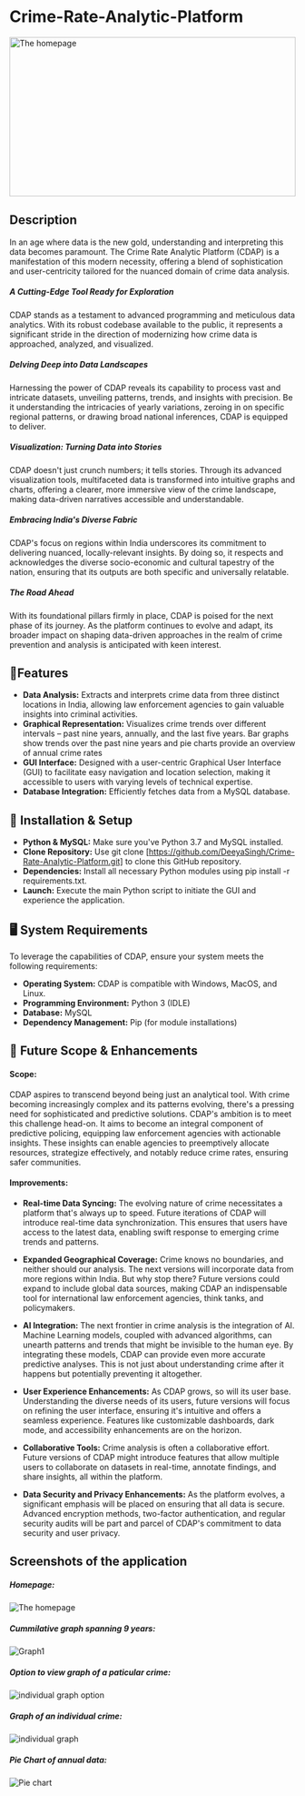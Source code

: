 # Crime-Rate-Analytic-Platform
<img src="https://github.com/DeeyaSingh/Crime-Rate-Analytic-Platform/blob/main/Screenshots/hero-img.png" alt="The homepage" height="280" width="100%">

## Description
In an age where data is the new gold, understanding and interpreting this data becomes paramount. The Crime Rate Analytic Platform (CDAP) is a manifestation of this modern necessity, offering a blend of sophistication and user-centricity tailored for the nuanced domain of crime data analysis.

##### A Cutting-Edge Tool Ready for Exploration
CDAP stands as a testament to advanced programming and meticulous data analytics. With its robust codebase available to the public, it represents a significant stride in the direction of modernizing how crime data is approached, analyzed, and visualized.

##### Delving Deep into Data Landscapes
Harnessing the power of CDAP reveals its capability to process vast and intricate datasets, unveiling patterns, trends, and insights with precision. Be it understanding the intricacies of yearly variations, zeroing in on specific regional patterns, or drawing broad national inferences, CDAP is equipped to deliver.

##### Visualization: Turning Data into Stories
CDAP doesn't just crunch numbers; it tells stories. Through its advanced visualization tools, multifaceted data is transformed into intuitive graphs and charts, offering a clearer, more immersive view of the crime landscape, making data-driven narratives accessible and understandable.

##### Embracing India's Diverse Fabric
CDAP's focus on regions within India underscores its commitment to delivering nuanced, locally-relevant insights. By doing so, it respects and acknowledges the diverse socio-economic and cultural tapestry of the nation, ensuring that its outputs are both specific and universally relatable.

##### The Road Ahead
With its foundational pillars firmly in place, CDAP is poised for the next phase of its journey. As the platform continues to evolve and adapt, its broader impact on shaping data-driven approaches in the realm of crime prevention and analysis is anticipated with keen interest.

## 🚀Features
* **Data Analysis:** Extracts and interprets crime data from three distinct locations in India, allowing law enforcement agencies to gain valuable insights into criminal activities.
* **Graphical Representation:** Visualizes crime trends over different intervals – past nine years, annually, and the last five years. Bar graphs show trends over the past nine years and pie charts provide an overview of annual crime rates
* **GUI Interface:** Designed with a user-centric Graphical User Interface (GUI) to facilitate easy navigation and location selection, making it accessible to users with varying levels of technical expertise.
* **Database Integration:** Efficiently fetches data from a MySQL database.

## 🔧 Installation & Setup
* **Python & MySQL:** Make sure you've Python 3.7 and MySQL installed.
* **Clone Repository:** Use git clone [https://github.com/DeeyaSingh/Crime-Rate-Analytic-Platform.git] to clone this GitHub repository.
* **Dependencies:** Install all necessary Python modules using pip install -r requirements.txt.
* **Launch:** Execute the main Python script to initiate the GUI and experience the application.

## 🖥️ System Requirements
To leverage the capabilities of CDAP, ensure your system meets the following requirements:
* **Operating System:** CDAP is compatible with Windows, MacOS, and Linux.
* **Programming Environment:** Python 3 (IDLE)
* **Database:** MySQL
* **Dependency Management:** Pip (for module installations)

## 🌌 Future Scope & Enhancements
#### Scope:
CDAP aspires to transcend beyond being just an analytical tool. With crime becoming increasingly complex and its patterns evolving, there's a pressing need for sophisticated and predictive solutions. CDAP's ambition is to meet this challenge head-on. It aims to become an integral component of predictive policing, equipping law enforcement agencies with actionable insights. These insights can enable agencies to preemptively allocate resources, strategize effectively, and notably reduce crime rates, ensuring safer communities.

#### Improvements:
* **Real-time Data Syncing:** The evolving nature of crime necessitates a platform that's always up to speed. Future iterations of CDAP will introduce real-time data synchronization. This ensures that users have access to the latest data, enabling swift response to emerging crime trends and patterns.

* **Expanded Geographical Coverage:** Crime knows no boundaries, and neither should our analysis. The next versions will incorporate data from more regions within India. But why stop there? Future versions could expand to include global data sources, making CDAP an indispensable tool for international law enforcement agencies, think tanks, and policymakers.

* **AI Integration:** The next frontier in crime analysis is the integration of AI. Machine Learning models, coupled with advanced algorithms, can unearth patterns and trends that might be invisible to the human eye. By integrating these models, CDAP can provide even more accurate predictive analyses. This is not just about understanding crime after it happens but potentially preventing it altogether.

* **User Experience Enhancements:** As CDAP grows, so will its user base. Understanding the diverse needs of its users, future versions will focus on refining the user interface, ensuring it's intuitive and offers a seamless experience. Features like customizable dashboards, dark mode, and accessibility enhancements are on the horizon.

* **Collaborative Tools:** Crime analysis is often a collaborative effort. Future versions of CDAP might introduce features that allow multiple users to collaborate on datasets in real-time, annotate findings, and share insights, all within the platform.

* **Data Security and Privacy Enhancements:** As the platform evolves, a significant emphasis will be placed on ensuring that all data is secure. Advanced encryption methods, two-factor authentication, and regular security audits will be part and parcel of CDAP's commitment to data security and user privacy.




## Screenshots of the application
##### Homepage:
![The homepage](https://github.com/DeeyaSingh/Crime-Rate-Analytic-Platform/blob/main/Screenshots/Home-screen.png)
##### Cummilative graph spanning 9 years:
![Graph1](https://github.com/DeeyaSingh/Crime-Rate-Analytic-Platform/blob/main/Screenshots/Total-crimes.png)
##### Option to view graph of a paticular crime:
![individual graph option](https://github.com/DeeyaSingh/Crime-Rate-Analytic-Platform/blob/main/Screenshots/select-ind-crime.png)
##### Graph of an individual crime:
![individual graph](https://github.com/DeeyaSingh/Crime-Rate-Analytic-Platform/blob/main/Screenshots/ind-graph.png)
##### Pie Chart of annual data:
![Pie chart](https://github.com/DeeyaSingh/Crime-Rate-Analytic-Platform/blob/main/Screenshots/pie-chart.png)



